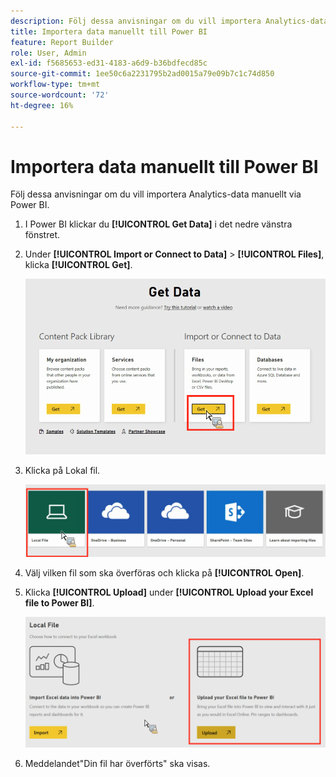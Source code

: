 ```yaml
---
description: Följ dessa anvisningar om du vill importera Analytics-data manuellt via Power BI.
title: Importera data manuellt till Power BI
feature: Report Builder
role: User, Admin
exl-id: f5685653-ed31-4183-a6d9-b36bdfecd85c
source-git-commit: 1ee50c6a2231795b2ad0015a79e09b7c1c74d850
workflow-type: tm+mt
source-wordcount: '72'
ht-degree: 16%

---
```


# Importera data manuellt till Power BI

Följ dessa anvisningar om du vill importera Analytics-data manuellt via Power BI.

1. I Power BI klickar du **[!UICONTROL Get Data]** i det nedre vänstra fönstret.
1. Under **[!UICONTROL Import or Connect to Data]** > **[!UICONTROL Files]**, klicka **[!UICONTROL Get]**.

   ![](assets/get-data.png)

1. Klicka på Lokal fil.

   ![](assets/local-file.png)

1. Välj vilken fil som ska överföras och klicka på **[!UICONTROL Open]**.
1. Klicka **[!UICONTROL Upload]** under **[!UICONTROL Upload your Excel file to Power BI]**.

   ![](assets/upload-excel-file.png)

1. Meddelandet&quot;Din fil har överförts&quot; ska visas.
